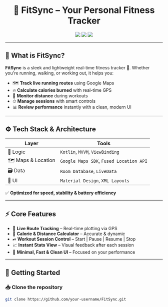 <h1 align="center">🚀 FitSync – Your Personal Fitness Tracker</h1>

<p align="center">
  <img src="https://img.shields.io/badge/Made%20with-Kotlin-blueviolet?style=for-the-badge&logo=kotlin">
  <img src="https://img.shields.io/badge/Android-14-green?style=for-the-badge&logo=android">
  <img src="https://img.shields.io/badge/Open%20Source-%E2%9C%A8-important?style=for-the-badge&logo=github">
</p>

---

## 🌟 What is FitSync?

**FitSync** is a sleek and lightweight real-time fitness tracker 📱. Whether you're running, walking, or working out, it helps you:

- 🗺 **Track live running routes** using Google Maps  
- 🔥 **Calculate calories burned** with real-time GPS  
- 📏 **Monitor distance** during workouts  
- ⏱ **Manage sessions** with smart controls  
- 📊 **Review performance** instantly with a clean, modern UI  

---

## ⚙ Tech Stack & Architecture

| Layer | Tools |
|-------|-------|
| 🧠 Logic | `Kotlin`, `MVVM`, `ViewBinding` |
| 🗺 Maps & Location | `Google Maps SDK`, `Fused Location API` |
| 🗃 Data | `Room Database`, `LiveData` |
| 🎨 UI | `Material Design`, `XML Layouts` |

✅ **Optimized for speed, stability & battery efficiency**

---

## ⚡ Core Features

- 📍 **Live Route Tracking** – Real-time plotting via GPS  
- 🔢 **Calorie & Distance Calculator** – Accurate & dynamic  
- ⏯ **Workout Session Control** – Start | Pause | Resume | Stop  
- 📈 **Instant Stats View** – Visual feedback after each session  
- 🎯 **Minimal, Fast & Clean UI** – Focused on your performance  

---

## 🚀 Getting Started

### 📥 Clone the repository

```bash
git clone https://github.com/your-username/FitSync.git
